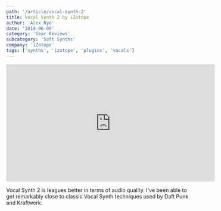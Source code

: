 ```yaml
---
path: '/article/vocal-synth-2'
title: Vocal Synth 2 by iZotope
author: 'Alex Nye'
date: '2018-06-09'
category: 'Gear Reviews'
subcategory: 'Soft Synths'
company: 'iZotope'
tags: ['synths', 'izotope', 'plugins', 'vocals']
---
```


<iframe width="560" height="315" src="https://www.youtube.com/embed/sN-ftVq9owU" frameborder="0" allow="autoplay; encrypted-media" allowfullscreen></iframe>

Vocal Synth 2 is leagues better in terms of audio quality. I've been able to get remarkably close to classic Vocal Synth techniques used by Daft Punk and Kraftwerk.
